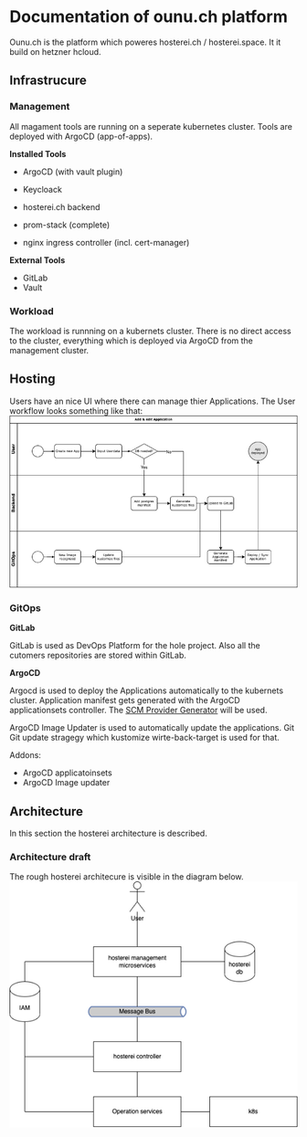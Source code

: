 # Documentation of ounu.ch platform
Ounu.ch is the platform which poweres hosterei.ch / hosterei.space. It it build on hetzner hcloud. 

## Infrastrucure
### Management
All magament tools are running on a seperate kubernetes cluster. Tools are deployed with ArgoCD (app-of-apps).

**Installed Tools**
- ArgoCD (with vault plugin)
- Keycloack
- hosterei.ch backend

- prom-stack (complete)
- nginx ingress controller (incl. cert-manager)

**External Tools**
- GitLab
- Vault

### Workload
The workload is runnning on a kubernets cluster. There is no direct access to the cluster, everything which is deployed via ArgoCD from the management cluster. 



## Hosting
Users have an nice UI where there can manage thier Applications. The User workflow looks something like that:
![User flow](./images/User-process.drawio.png?raw=true "Userprocess")


### GitOps
**GitLab**

GitLab is used as DevOps Platform for the hole project. Also all the cutomers repositories are stored within GitLab. 

**ArgoCD**

Argocd is used to deploy the Applications automatically to the kubernets cluster. Application manifest gets generated with the ArgoCD applicationsets controller. The [SCM Provider Generator](https://argocd-applicationset.readthedocs.io/en/stable/Generators-SCM-Provider/#scm-provider-generator) will be used.

ArgoCD Image Updater is used to automatically update the applications. Git Git update stragegy which kustomize wirte-back-target is used for that. 

Addons:
  - ArgoCD applicatoinsets 
  - ArgoCD Image updater

## Architecture
In this section the hosterei architecture is described.

### Architecture draft
The rough hosterei architecure is visible in the diagram below.
![Rough architecture](./images/hosterei-rough-architecture.png?raw=true "Userprocess")

